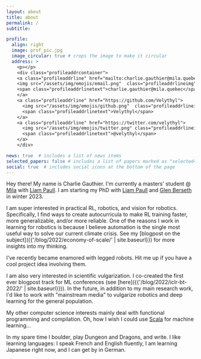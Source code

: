 ```yaml
---
layout: about
title: about
permalink: /
subtitle: 

profile:
  align: right
  image: prof_pic.jpg
  image_circular: true # crops the image to make it circular
  address: >
    <p></p>
    <div class="profileaddrcontainer">
    <a class="profileaddrline" href="mailto:charlie.gauthier@mila.quebec">
    <img src="/assets/img/emojis/email.png"  class="profileaddrlineimg"/>
    <span class="profileaddrlinetext">charlie.gauthier@mila.quebec</span>
    </a>
    <a class="profileaddrline" href="https://github.com/Velythyl">
      <img src="/assets/img/emojis/github.png"  class="profileaddrlineimg"/>
      <span class="profileaddrlinetext">Velythyl</span>
    </a>
    <a class="profileaddrline" href="https://twitter.com/velythyl">
      <img src="/assets/img/emojis/twitter.png" class="profileaddrlineimg"/>
      <span class="profileaddrlinetext">@velythyl</span>
    </a>
    </div>

news: true  # includes a list of news items
selected_papers: false # includes a list of papers marked as "selected={true}"
social: true  # includes social icons at the bottom of the page
---
```


Hey there! My name is Charlie Gauthier. I'm currently a masters' student @ [Mila](https://mila.quebec/en/) with [Liam Paull](https://liampaull.ca/). 
I am starting my PhD with [Liam Paull](https://mila.quebec/en/) and [Glen Berseth](https://neo-x.github.io/) in winter 2023.

I am super interested in practical RL, robotics, and vision for robotics. Specifically, I find ways to create autocurricula
to make RL training faster, more generalizable, and/or more reliable. One of the reasons I work in
learning for robotics 
is because I believe automation is the single most useful way to solve our current climate crisis.
See my [blogpost on the subject]({{'/blog/2022/economy-of-scale/' | site.baseurl}}) for more insights into my thinking.

I've recently became enamored with legged robots. Hit me up if you have a cool project idea involving them.

I am also very interested in scientific vulgarization.
I co-created the first ever blogpost track for ML conferences
(see [here]({{'/blog/2022/iclr-bt-2022/' | site.baseurl}})). In the future, 
in addition to my main research work, I'd like to work with "mainstream media"
to vulgarize robotics and deep learning for the general population.

My other computer science interests mainly deal with functional programming and compilation. 
Oh, how I wish I could use [Scala](https://www.scala-lang.org/) for
machine learning...

In my spare time I boulder, play Dungeon and Dragons, and write. 
I like learning languages: I speak French and English fluently, I am learning Japanese right now, 
and I can get by in German.
